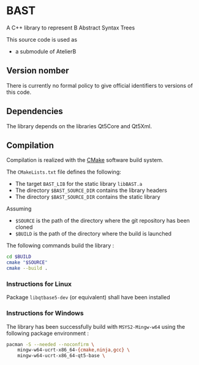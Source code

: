 # BAST

A C++ library to represent B Abstract Syntax Trees

This source code is used as 

- a submodule of AtelierB

## Version nomber

There is currently no formal policy to give official identifiers to versions of this code.

## Dependencies

The library depends on the libraries Qt5Core and Qt5Xml. 

## Compilation

Compilation is realized with the [CMake](https://cmake.org) software build system.

The `CMakeLists.txt` file defines the following:

- The target `BAST_LIB` for the static library `libBAST.a`
- The directory `$BAST_SOURCE_DIR` contains the library headers
- The directory `$BAST_SOURCE_DIR` contains the static library

Assuming

- `$SOURCE` is the path of the directory where the git repository has been cloned
- `$BUILD` is the path of the directory where the build is launched

The following commands build the library :

```sh
cd $BUILD
cmake "$SOURCE"
cmake --build .
```

### Instructions for Linux

Package `libqtbase5-dev` (or equivalent) shall have been installed

### Instructions for Windows

The library has been successfully build with `MSYS2-Mingw-w64` using the following package environment :

```sh
pacman -S --needed --noconfirm \
    mingw-w64-ucrt-x86_64-{cmake,ninja,gcc} \
    mingw-w64-ucrt-x86_64-qt5-base \


